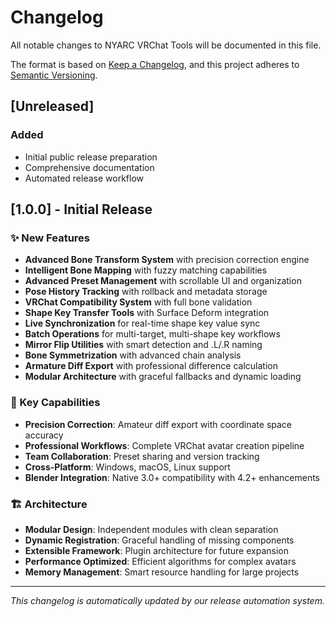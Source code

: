# Changelog

All notable changes to NYARC VRChat Tools will be documented in this file.

The format is based on [Keep a Changelog](https://keepachangelog.com/en/1.0.0/),
and this project adheres to [Semantic Versioning](https://semver.org/spec/v2.0.0.html).

## [Unreleased]

### Added
- Initial public release preparation
- Comprehensive documentation
- Automated release workflow

## [1.0.0] - Initial Release

### ✨ New Features
- **Advanced Bone Transform System** with precision correction engine
- **Intelligent Bone Mapping** with fuzzy matching capabilities
- **Advanced Preset Management** with scrollable UI and organization
- **Pose History Tracking** with rollback and metadata storage
- **VRChat Compatibility System** with full bone validation
- **Shape Key Transfer Tools** with Surface Deform integration
- **Live Synchronization** for real-time shape key value sync
- **Batch Operations** for multi-target, multi-shape key workflows
- **Mirror Flip Utilities** with smart detection and .L/.R naming
- **Bone Symmetrization** with advanced chain analysis
- **Armature Diff Export** with professional difference calculation
- **Modular Architecture** with graceful fallbacks and dynamic loading

### 🎯 Key Capabilities
- **Precision Correction**: Amateur diff export with coordinate space accuracy
- **Professional Workflows**: Complete VRChat avatar creation pipeline
- **Team Collaboration**: Preset sharing and version tracking
- **Cross-Platform**: Windows, macOS, Linux support
- **Blender Integration**: Native 3.0+ compatibility with 4.2+ enhancements

### 🏗️ Architecture
- **Modular Design**: Independent modules with clean separation
- **Dynamic Registration**: Graceful handling of missing components  
- **Extensible Framework**: Plugin architecture for future expansion
- **Performance Optimized**: Efficient algorithms for complex avatars
- **Memory Management**: Smart resource handling for large projects

---

*This changelog is automatically updated by our release automation system.*